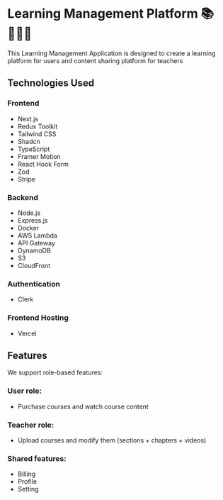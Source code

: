 # Learning Management Platform 📚👨🏻‍🏫

This Learning Management Application is designed to create a learning platform for users and content sharing platform for teachers

## Technologies Used

### Frontend
- Next.js
- Redux Toolkit
- Tailwind CSS
- Shadcn
- TypeScript
- Framer Motion
- React Hook Form
- Zod
- Stripe

### Backend
- Node.js
- Express.js
- Docker
- AWS Lambda
- API Gateway
- DynamoDB
- S3
- CloudFront

### Authentication
- Clerk

### Frontend Hosting
- Vercel

## Features
We support role-based features:
  ### User role:
  - Purchase courses and watch course content
  ### Teacher role:
  - Upload courses and modify them (sections + chapters + videos)
  ### Shared features:
  - Billing
  - Profile
  - Setting

